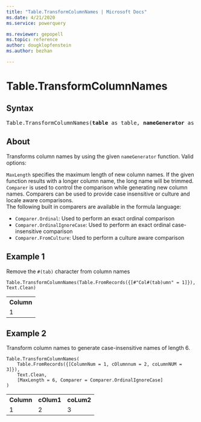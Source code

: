 ```yaml
---
title: "Table.TransformColumnNames | Microsoft Docs"
ms.date: 4/21/2020
ms.service: powerquery

ms.reviewer: gepopell
ms.topic: reference
author: dougklopfenstein
ms.author: bezhan

---
```

# Table.TransformColumnNames

## Syntax

<pre>
Table.TransformColumnNames(<b>table</b> as table, <b>nameGenerator</b> as function, optional <b>options</b> as nullable record) as table
</pre>
  
## About  
Transforms column names by using the given `nameGenerator` function. Valid options: <div> `MaxLength` specifies the maximum length of new column names. If the given function results with a longer column name, the long name will be trimmed. </div> <div> `Comparer` is used to control the comparison while generating new column names. Comparers can be used to provide case insensitive or culture and locale aware comparisons. </div> <div> The following built in comparers are available in the formula language: </div> <ul> <li><code>Comparer.Ordinal</code>: Used to perform an exact ordinal comparison</li> <li><code>Comparer.OrdinalIgnoreCase</code>: Used to perform an exact ordinal case-insensitive comparison</li> <li> <code>Comparer.FromCulture</code>: Used to perform a culture aware comparison</li> </ul> 

## Example 1
Remove the `#(tab)` character from column names

```powerquery-m
Table.TransformColumnNames(Table.FromRecords({[#"Col#(tab)umn" = 1]}), Text.Clean)
```

<table> <tr> <th>Column</th> </tr> <tr> <td>1</td> </tr> </table>

## Example 2
Transform column names to generate case-insensitive names of length 6.

```powerquery-m
Table.TransformColumnNames(
    Table.FromRecords({[ColumnNum = 1, cOlumnnum = 2, coLumnNUM = 3]}),
    Text.Clean,
    [MaxLength = 6, Comparer = Comparer.OrdinalIgnoreCase]
)
```

<table> <tr> <th>Column</th> <th>cOlum1</th> <th>coLum2</th> </tr> <tr> <td>1</td> <td>2</td> <td>3</td> </tr> </table>
